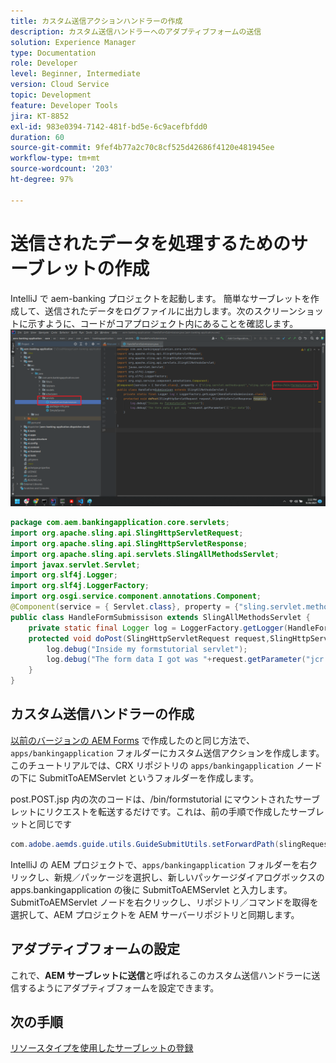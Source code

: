 ```yaml
---
title: カスタム送信アクションハンドラーの作成
description: カスタム送信ハンドラーへのアダプティブフォームの送信
solution: Experience Manager
type: Documentation
role: Developer
level: Beginner, Intermediate
version: Cloud Service
topic: Development
feature: Developer Tools
jira: KT-8852
exl-id: 983e0394-7142-481f-bd5e-6c9acefbfdd0
duration: 60
source-git-commit: 9fef4b77a2c70c8cf525d42686f4120e481945ee
workflow-type: tm+mt
source-wordcount: '203'
ht-degree: 97%

---
```


# 送信されたデータを処理するためのサーブレットの作成

IntelliJ で aem-banking プロジェクトを起動します。
簡単なサーブレットを作成して、送信されたデータをログファイルに出力します。次のスクリーンショットに示すように、コードがコアプロジェクト内にあることを確認します。
![サーブレットの作成](assets/create-servlet.png)

```java
package com.aem.bankingapplication.core.servlets;
import org.apache.sling.api.SlingHttpServletRequest;
import org.apache.sling.api.SlingHttpServletResponse;
import org.apache.sling.api.servlets.SlingAllMethodsServlet;
import javax.servlet.Servlet;
import org.slf4j.Logger;
import org.slf4j.LoggerFactory;
import org.osgi.service.component.annotations.Component;
@Component(service = { Servlet.class}, property = {"sling.servlet.methods=post","sling.servlet.paths=/bin/formstutorial"})
public class HandleFormSubmissison extends SlingAllMethodsServlet {
    private static final Logger log = LoggerFactory.getLogger(HandleFormSubmissison.class);
    protected void doPost(SlingHttpServletRequest request,SlingHttpServletResponse response) {
        log.debug("Inside my formstutorial servlet");
        log.debug("The form data I got was "+request.getParameter("jcr:data"));
    }
}
```

## カスタム送信ハンドラーの作成

[以前のバージョンの AEM Forms](https://experienceleague.adobe.com/docs/experience-manager-learn/forms/adaptive-forms/custom-submit-aem-forms-article.html?lang=ja) で作成したのと同じ方法で、`apps/bankingapplication` フォルダーにカスタム送信アクションを作成します。このチュートリアルでは、CRX リポジトリの `apps/bankingapplication` ノードの下に SubmitToAEMServlet というフォルダーを作成します。

post.POST.jsp 内の次のコードは、/bin/formstutorial にマウントされたサーブレットにリクエストを転送するだけです。これは、前の手順で作成したサーブレットと同じです

```java
com.adobe.aemds.guide.utils.GuideSubmitUtils.setForwardPath(slingRequest,"/bin/formstutorial",null,null);
```

IntelliJ の AEM プロジェクトで、`apps/bankingapplication` フォルダーを右クリックし、新規／パッケージを選択し、新しいパッケージダイアログボックスの apps.bankingapplication の後に SubmitToAEMServlet と入力します。SubmitToAEMServlet ノードを右クリックし、リポジトリ／コマンドを取得を選択して、AEM プロジェクトを AEM サーバーリポジトリと同期します。


## アダプティブフォームの設定

これで、**AEM サーブレットに送信**&#x200B;と呼ばれるこのカスタム送信ハンドラーに送信するようにアダプティブフォームを設定できます。

## 次の手順

[リソースタイプを使用したサーブレットの登録](./registering-servlet-using-resourcetype.md)
